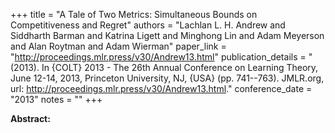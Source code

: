 +++
title = "A Tale of Two Metrics: Simultaneous Bounds on Competitiveness and Regret"
authors = "Lachlan L. H. Andrew and Siddharth Barman and Katrina Ligett and Minghong Lin and Adam Meyerson and Alan Roytman and Adam Wierman"
paper_link = "http://proceedings.mlr.press/v30/Andrew13.html"
publication_details = "(2013). In {COLT} 2013 - The 26th Annual Conference on Learning Theory, June 12-14, 2013, Princeton University, NJ, {USA} (pp. 741--763). JMLR.org, url: <a href='http://proceedings.mlr.press/v30/Andrew13.html' target='_blank'>http://proceedings.mlr.press/v30/Andrew13.html</a>."
conference_date = "2013"
notes = ""
+++

<b>Abstract:</b>
